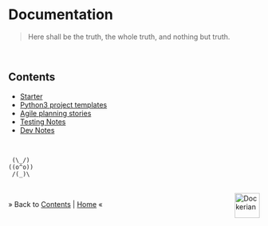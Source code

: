 # Documentation

> Here shall be the truth, the whole truth, and nothing but truth.


<br/><a name="contents"></a>
## Contents

  * [Starter](../README.md)
  * [Python3 project templates](templ/README.md)
  * [Agile planning stories](./stories.md)
  * [Testing Notes](../tests/README.md)
  * [Dev Notes](../ml/README.md)






<p><br/></p>


  ```
   (\_/)
  ((o^o))
   /(_)\
  ```

<div><br/>
<a href="https://github.com/dockerian" style="text-decoration:none;"><img src="https://avatars3.githubusercontent.com/u/22064108?s=400&v=4" style="border:0;height:50;width:50px;" height="50" alt="Dockerian" border="0" title="Dockerian" align="right" valign="top" /></a>
</div>

&raquo; Back to <a href="#contents">Contents</a> | <a href="../README.md">Home</a> &laquo;
